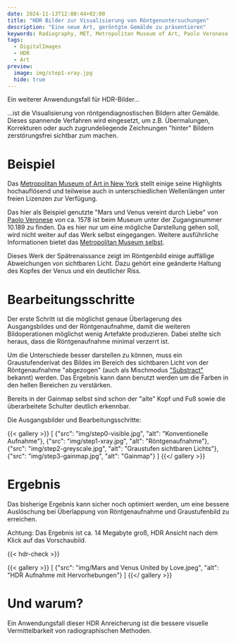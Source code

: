 ```yaml
---
date: 2024-11-13T12:00:44+02:00
title: "HDR Bilder zur Visualisierung von Röntgenuntersuchungen"
description: "Eine neue Art, geröntgte Gemälde zu präsentieren"
keywords: Radiography, MET, Metropolitan Museum of Art, Paolo Veronese
tags:
  - DigitalImages
  - HDR
  - Art
preview:
  image: img/step1-xray.jpg
  hide: true
---
```


Ein weiterer Anwendungsfall für HDR-Bilder...

<!--more-->

...ist die Visualisierung von röntgendiagnostischen Bildern alter Gemälde. Dieses spannende Verfahren wird eingesetzt, um z.B. Übermalungen, Korrekturen oder auch zugrundeliegende Zeichnungen "hinter" Bildern zerstörungsfrei sichtbar zum machen.

# Beispiel

Das [Metropolitan Museum of Art in New York](https://www.metmuseum.org/) stellt einige seine Highlights hochauflösend und teilweise auch in unterschiedlichen Wellenlängen unter freien Lizenzen zur Verfügung.

Das hier als Beispiel genutzte "Mars und Venus vereint durch Liebe" von [Paolo Veronese](https://de.wikipedia.org/wiki/Paolo_Veronese) von ca. 1578 ist beim Museum unter der Zugangsnummer 10.189 zu finden. Da es hier nur um eine mögliche Darstellung gehen soll, wird nicht weiter auf das Werk selbst eingegangen. Weitere ausführliche Informationen bietet das [Metropolitan Museum selbst](https://www.metmuseum.org/art/collection/search/437891).

Dieses Werk der Spätrenaissance zeigt im Röntgenbild einige auffällige Abweichungen von sichtbaren Licht. Dazu gehört eine geänderte Haltung des Kopfes der Venus und ein deutlicher Riss.

# Bearbeitungsschritte

Der erste Schritt ist die möglichst genaue Überlagerung des Ausgangsbildes und der Röntgenaufnahme, damit die weiteren Bildoperationen möglichst wenig Artefakte produzieren. Dabei stellte sich heraus, dass die Röntgenaufnahme minimal verzerrt ist.

Um die Unterschiede besser darstellen zu können, muss ein Graustufenderivat des Bildes im Bereich des sichtbaren Licht von der Röntgenaufnahme "abgezogen" (auch als Mischmodus ["Substract"](https://en.wikipedia.org/wiki/Blend_modes#Subtract) bekannt) werden. Das Ergebnis kann dann benutzt werden um die Farben in den hellen Bereichen zu verstärken.

Bereits in der Gainmap selbst sind schon der "alte" Kopf und Fuß sowie die überarbeitete Schulter deutlich erkennbar.

Die Ausgangsbilder und Bearbeitungsschritte:


{{< gallery >}}
[
  {"src": "img/step0-visible.jpg", "alt": "Konventionelle Aufnahme"},
  {"src": "img/step1-xray.jpg", "alt": "Röntgenaufnahme"},
  {"src": "img/step2-greyscale.jpg", "alt": "Graustufen sichtbaren Lichts"},
  {"src": "img/step3-gainmap.jpg", "alt": "Gainmap"}
]
{{</ gallery >}}

# Ergebnis

Das bisherige Ergebnis kann sicher noch optimiert werden, um eine bessere Auslöschung bei Überlappung von Röntgenaufnahme und Graustufenbild zu erreichen.

Achtung: Das Ergebnis ist ca. 14 Megabyte groß, HDR Ansicht nach dem Klick auf das Vorschaubild.

{{< hdr-check >}}

{{< gallery >}}
[
  {"src": "img/Mars and Venus United by Love.jpeg", "alt": "HDR Aufnahme mit Hervorhebungen"}
]
{{</ gallery >}}

# Und warum?

Ein Anwendungsfall dieser HDR Anreicherung ist die bessere visuelle Vermittelbarkeit von radiographischen Methoden.
